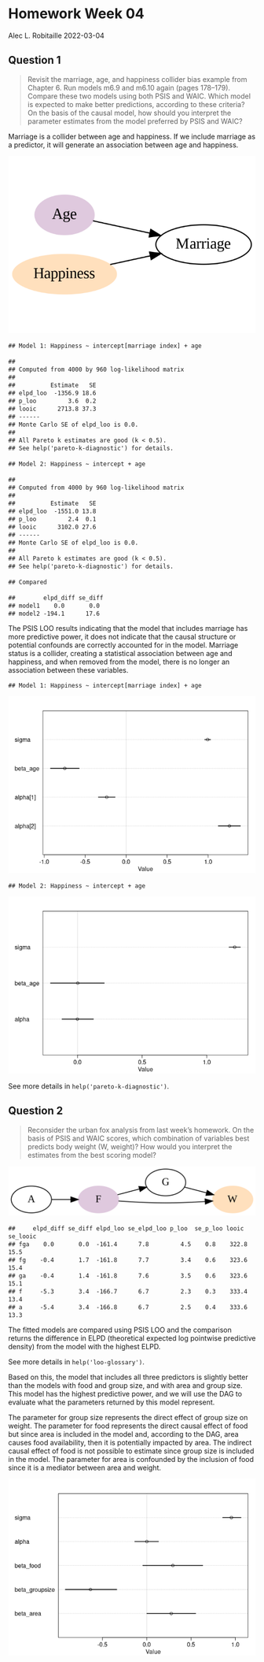 Homework Week 04
================
Alec L. Robitaille
2022-03-04

## Question 1

> Revisit the marriage, age, and happiness collider bias example from
> Chapter 6. Run models m6.9 and m6.10 again (pages 178–179). Compare
> these two models using both PSIS and WAIC. Which model is expected to
> make better predictions, according to these criteria? On the basis of
> the causal model, how should you interpret the parameter estimates
> from the model preferred by PSIS and WAIC?

Marriage is a collider between age and happiness. If we include marriage
as a predictor, it will generate an association between age and
happiness.

![](../graphics/homework/h04_q01_dag-1.png)<!-- -->

    ## Model 1: Happiness ~ intercept[marriage index] + age

    ## 
    ## Computed from 4000 by 960 log-likelihood matrix
    ## 
    ##          Estimate   SE
    ## elpd_loo  -1356.9 18.6
    ## p_loo         3.6  0.2
    ## looic      2713.8 37.3
    ## ------
    ## Monte Carlo SE of elpd_loo is 0.0.
    ## 
    ## All Pareto k estimates are good (k < 0.5).
    ## See help('pareto-k-diagnostic') for details.

    ## Model 2: Happiness ~ intercept + age

    ## 
    ## Computed from 4000 by 960 log-likelihood matrix
    ## 
    ##          Estimate   SE
    ## elpd_loo  -1551.0 13.8
    ## p_loo         2.4  0.1
    ## looic      3102.0 27.6
    ## ------
    ## Monte Carlo SE of elpd_loo is 0.0.
    ## 
    ## All Pareto k estimates are good (k < 0.5).
    ## See help('pareto-k-diagnostic') for details.

    ## Compared

    ##        elpd_diff se_diff
    ## model1    0.0       0.0 
    ## model2 -194.1      17.6

The PSIS LOO results indicating that the model that includes marriage
has more predictive power, it does not indicate that the causal
structure or potential confounds are correctly accounted for in the
model. Marriage status is a collider, creating a statistical association
between age and happiness, and when removed from the model, there is no
longer an association between these variables.

    ## Model 1: Happiness ~ intercept[marriage index] + age

![](../graphics/homework/h04_q01_params-1.png)<!-- -->

    ## Model 2: Happiness ~ intercept + age

![](../graphics/homework/h04_q01_params-2.png)<!-- -->

See more details in `help('pareto-k-diagnostic')`.

## Question 2

> Reconsider the urban fox analysis from last week’s homework. On the
> basis of PSIS and WAIC scores, which combination of variables best
> predicts body weight (W, weight)? How would you interpret the
> estimates from the best scoring model?

![](../graphics/homework/dot_h03_q02.png)

    ##     elpd_diff se_diff elpd_loo se_elpd_loo p_loo  se_p_loo looic  se_looic
    ## fga    0.0       0.0  -161.4      7.8         4.5    0.8    322.8   15.5  
    ## fg    -0.4       1.7  -161.8      7.7         3.4    0.6    323.6   15.4  
    ## ga    -0.4       1.4  -161.8      7.6         3.5    0.6    323.6   15.1  
    ## f     -5.3       3.4  -166.7      6.7         2.3    0.3    333.4   13.4  
    ## a     -5.4       3.4  -166.8      6.7         2.5    0.4    333.6   13.3

The fitted models are compared using PSIS LOO and the comparison returns
the difference in ELPD (theoretical expected log pointwise predictive
density) from the model with the highest ELPD.

See more details in `help('loo-glossary')`.

Based on this, the model that includes all three predictors is slightly
better than the models with food and group size, and with area and group
size. This model has the highest predictive power, and we will use the
DAG to evaluate what the parameters returned by this model represent.

The parameter for group size represents the direct effect of group size
on weight. The parameter for food represents the direct causal effect of
food but since area is included in the model and, according to the DAG,
area causes food availability, then it is potentially impacted by area.
The indirect causal effect of food is not possible to estimate since
group size is included in the model. The parameter for area is
confounded by the inclusion of food since it is a mediator between area
and weight.

![](../graphics/homework/h04_q02_params-1.png)<!-- -->
